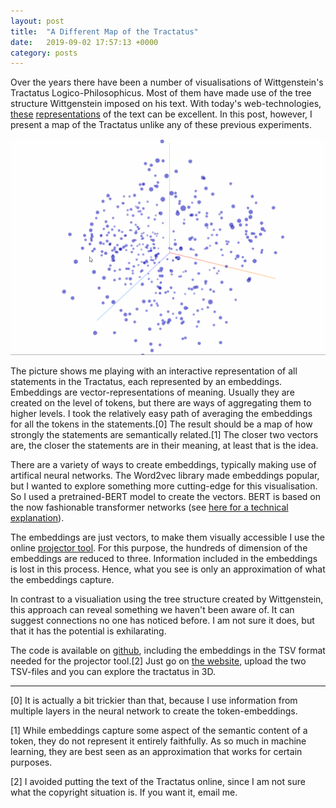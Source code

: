 ```yaml
---
layout: post
title:  "A Different Map of the Tractatus"
date:   2019-09-02 17:57:13 +0000
category: posts
---
```


Over the years there have been a number of visualisations of Wittgenstein's Tractatus Logico-Philosophicus. Most of them have made use of the tree structure Wittgenstein imposed on his text. With today's web-technologies, [these](https://homepage.univie.ac.at/noichlm94/posts/tractatus/) [representations](https://pbellon.github.io/tractatus-tree/) of the text can be excellent. In this post, however, I present a map of the Tractatus unlike any of these previous experiments. 

![3D GIF of Tractatus statements](/assets/images/visualisation_tractatus.gif)

The picture shows me playing with an interactive representation of all statements in the Tractatus, each represented by an embeddings. Embeddings are vector-representations of meaning. Usually they are created on the level of tokens, but there are ways of aggregating them to higher levels. I took the relatively easy path of averaging the embeddings for all the tokens in the statements.[0] The result should be a map of how strongly the statements are semantically related.[1] The closer two vectors are, the closer the statements are in their meaning, at least that is the idea.

There are a variety of ways to create embeddings, typically making use of artifical neural networks. The Word2vec library made embeddings popular, but I wanted to explore something more cutting-edge for this visualisation. So I used a pretrained-BERT model to create the vectors. BERT is based on the now fashionable transformer networks (see [here for a technical explanation](http://nlp.seas.harvard.edu/2018/04/03/attention.html)).

The embeddings are just vectors, to make them visually accessible I use the online [projector tool](http://projector.tensorflow.org/). For this purpose, the hundreds of dimension of the embeddings are reduced to three. Information included in the embeddings is lost in this process. Hence, what you see is only an approximation of what the embeddings capture.

In contrast to a visualiation using the tree structure created by Wittgenstein, this approach can reveal something we haven't been aware of. It can suggest connections no one has noticed before. I am not sure it does, but that it has the potential is exhilarating.

The code is available on [github](https://github.com/dstrohmaier/tractatus_embeddings/), including the embeddings in the TSV format needed for the projector tool.[2] Just go on [the website](http://projector.tensorflow.org/), upload the two TSV-files and you can explore the tractatus in 3D.

---
[0] It is actually a bit trickier than that, because I use information from multiple layers in the neural network to create the token-embeddings.

[1] While embeddings capture some aspect of the semantic content of a token, they do not represent it entirely faithfully. As so much in machine learning, they are best seen as an approximation that works for certain purposes. 

[2] I avoided putting the text of the Tractatus online, since I am not sure what the copyright situation is. If you want it, email me.
